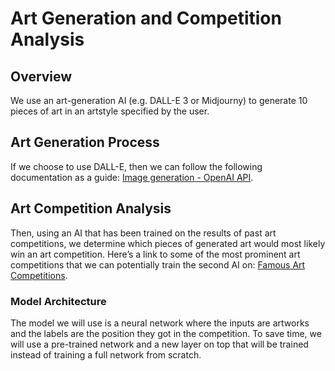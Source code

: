 # Art Generation and Competition Analysis

## Overview

We use an art-generation AI (e.g. DALL-E 3 or Midjourny) to generate 10 pieces of art in an artstyle specified by the user.

## Art Generation Process
If we choose to use DALL-E, then we can follow the following documentation as a guide: [Image generation - OpenAI API](https://platform.openai.com/docs/guides/images/usage?context=node).

## Art Competition Analysis
Then, using an AI that has been trained on the results of past art competitions, we determine which pieces of generated art would most likely win an art competition. Here’s a link to some of the most prominent art competitions that we can potentially train the second AI on: [Famous Art Competitions](https://docs.google.com/document/d/1KVvRwFW128LQDPw9TKWAlmKQ-JCHwYefLqyTPciWMcU/edit?usp=sharing).

### Model Architecture
The model we will use is a neural network where the inputs are artworks and the labels are the position they got in the competition. To save time, we will use a pre-trained network and a new layer on top that will be trained instead of training a full network from scratch.